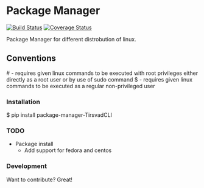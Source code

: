 # Package Manager

[![Build Status](https://travis-ci.com/TirsvadCLI-Tools/PackageManager.svg?branch=main)](https://travis-ci.com/TirsvadCLI-Tools/PackageManager)
[![Coverage Status](https://coveralls.io/repos/github/TirsvadCLI-Tools/PackageManager/badge.svg?branch=main)](https://coveralls.io/github/TirsvadCLI-Tools/PackageManager?branch=main)

Package Manager for different distrobution of linux.

## Conventions

\# - requires given linux commands to be executed with root privileges either directly as a root user or by use of sudo command
$ - requires given linux commands to be executed as a regular non-privileged user

### Installation

  $ pip install package-manager-TirsvadCLI

### TODO

* Package install
  * Add support for fedora and centos

### Development

Want to contribute? Great!
